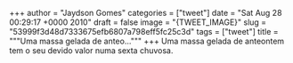 
+++
author = "Jaydson Gomes"
categories = ["tweet"]
date = "Sat Aug 28 00:29:17 +0000 2010"
draft = false
image = "{TWEET_IMAGE}"
slug = "53999f3d48d7333675efb6807a798eff5fc25c3d"
tags = ["tweet"]
title = """Uma massa gelada de anteo..."""
+++
Uma massa gelada de anteontem tem o seu devido valor numa sexta chuvosa.

